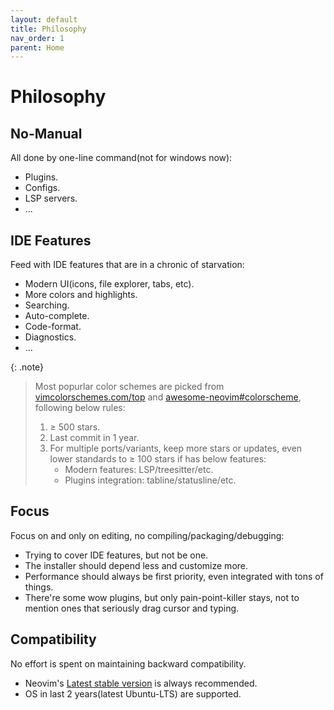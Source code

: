 ```yaml
---
layout: default
title: Philosophy
nav_order: 1
parent: Home
---
```


# Philosophy

## No-Manual

All done by one-line command(not for windows now):

- Plugins.
- Configs.
- LSP servers.
- ...

## IDE Features

Feed with IDE features that are in a chronic of starvation:

- Modern UI(icons, file explorer, tabs, etc).
- More colors and highlights.
- Searching.
- Auto-complete.
- Code-format.
- Diagnostics.
- ...

{: .note}

> Most popurlar color schemes are picked from [vimcolorschemes.com/top](https://vimcolorschemes.com/top) and [awesome-neovim#colorscheme](https://www.trackawesomelist.com/rockerBOO/awesome-neovim/readme/#colorscheme), following below rules:
>
> 1. &ge; 500 stars.
> 2. Last commit in 1 year.
> 3. For multiple ports/variants, keep more stars or updates, even lower standards to &ge; 100 stars if has below features:
>    - Modern features: LSP/treesitter/etc.
>    - Plugins integration: tabline/statusline/etc.

## Focus

Focus on and only on editing, no compiling/packaging/debugging:

- Trying to cover IDE features, but not be one.
- The installer should depend less and customize more.
- Performance should always be first priority, even integrated with tons of things.
- There're some wow plugins, but only pain-point-killer stays, not to mention ones that seriously drag cursor and typing.

## Compatibility

No effort is spent on maintaining backward compatibility.

- Neovim's [Latest stable version](https://github.com/neovim/neovim/wiki/Installing-Neovim) is always recommended.
- OS in last 2 years(latest Ubuntu-LTS) are supported.
